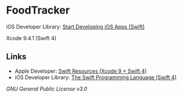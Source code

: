 # FoodTracker

iOS Developer Library: [Start Developing iOS Apps (Swift)](https://developer.apple.com/library/ios/referencelibrary/GettingStarted/DevelopiOSAppsSwift/)

Xcode 9.4.1 (Swift 4)

## Links
 - Apple Developer: [Swift Resources (Xcode 9 + Swift 4)](https://developer.apple.com/swift/resources/)
 - iOS Developer Library: [The Swift Programming Language (Swift 4)](https://developer.apple.com/library/ios/documentation/Swift/Conceptual/Swift_Programming_Language/)

*GNU General Public License v3.0*
